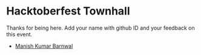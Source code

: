 # Hacktoberfest Townhall

Thanks for being here. Add your name with github ID and your feedback on this event.

- [Manish Kumar Barnwal](https://github.com/imanishbarnwal)